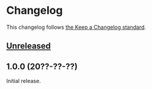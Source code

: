 # Changelog

This changelog follows [the Keep a Changelog standard](https://keepachangelog.com).


## [Unreleased](https://github.com/lamaxi/ft-icons/compare/1.0.0...main)


## 1.0.0 (20??-??-??)

Initial release.
